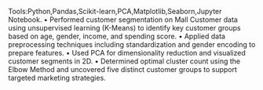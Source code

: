 Tools:Python,Pandas,Scikit-learn,PCA,Matplotlib,Seaborn,Jupyter
Notebook.
• Performed customer segmentation on Mall Customer data
using unsupervised learning (K-Means) to identify key
customer groups based on age, gender, income, and spending
score.
• Applied data preprocessing techniques including
standardization and gender encoding to prepare features.
• Used PCA for dimensionality reduction and visualized
customer segments in 2D.
• Determined optimal cluster count using the Elbow Method
and uncovered five distinct customer groups to support
targeted marketing strategies.
